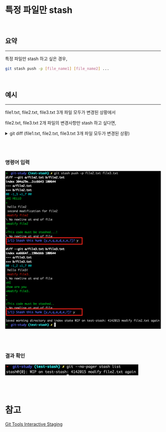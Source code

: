 # 특정 파일만 stash

<br>

## 요약

---

특정 파일만 stash 하고 싶은 경우,

```bash
git stash push -p [file_name1] [file_name2] ...
```

<br>

## 예시

---

file1.txt, file2.txt, file3.txt 3개 파일 모두가 변경된 상황에서

file2.txt, file3.txt 2개 파일의 변경사항만 stash 하고 싶다면,

<details>

<summary>
git diff (file1.txt, file2.txt, file3.txt 3개 파일 모두가 변경된 상황)
</summary>

![git diff](../images/stash_file_by_file_image1.png)

</details>

<br><br>

### 명령어 입력

![git diff](../images/stash_file_by_file_image2.png)

<br><br>

### 결과 확인

![git diff](../images/stash_file_by_file_image3.png)

<br><br>

# 참고

[Git Tools Interactive Staging](https://git-scm.com/book/en/v2/Git-Tools-Interactive-Staging)
